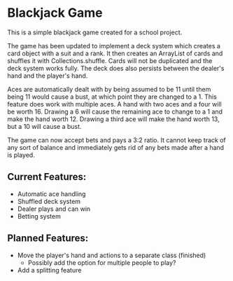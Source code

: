 # Blackjack Game
This is a simple blackjack game created for a school project.

The game has been updated to implement a deck system which creates a card object with a suit and a rank. It then creates an ArrayList of cards and shuffles it with Collections.shuffle. Cards will not be duplicated and the deck system works fully. The deck does also persists between the dealer's hand and the player's hand.

Aces are automatically dealt with by being assumed to be 11 until them being 11 would cause a bust, at which point they are changed to a 1. This feature does work with multiple aces. A hand with two aces and a four will be worth 16. Drawing a 6 will cause the remaining ace to change to a 1 and make the hand worth 12. Drawing a third ace will make the hand worth 13, but a 10 will cause a bust.

The game can now accept bets and pays a 3:2 ratio. It cannot keep track of any sort of balance and immediately gets rid of any bets made after a hand is played.

## Current Features:
- Automatic ace handling
- Shuffled deck system
- Dealer plays and can win
- Betting system

## Planned Features:
- Move the player's hand and actions to a separate class (finished)
    - Possibly add the option for multiple people to play?
- Add a splitting feature